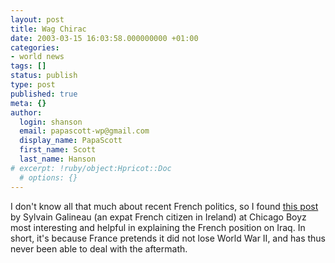 ```yaml
---
layout: post
title: Wag Chirac
date: 2003-03-15 16:03:58.000000000 +01:00
categories:
- world news
tags: []
status: publish
type: post
published: true
meta: {}
author:
  login: shanson
  email: papascott-wp@gmail.com
  display_name: PapaScott
  first_name: Scott
  last_name: Hanson
# excerpt: !ruby/object:Hpricot::Doc
  # options: {}
---
```

<p>I don't know all that much about recent French politics, so I found <a title="Chicago Boyz: Wag Le Dog" href="http://chicagoboyz.blogspot.com/2003_03_01_chicagoboyz_archive.html#90713567">this post</a> by Sylvain Galineau (an expat French citizen in Ireland) at Chicago Boyz most interesting and helpful in explaining the French position on Iraq. In short, it's because France pretends it did not lose World War II, and has thus never been able to deal with the aftermath.</p>
